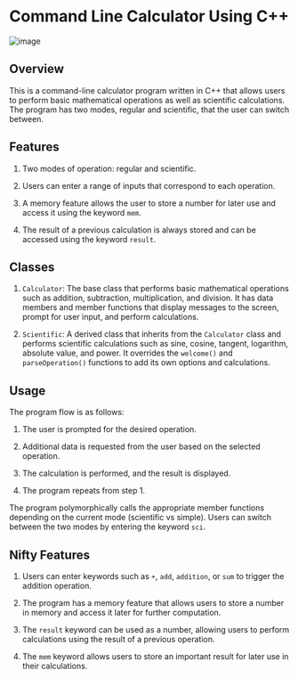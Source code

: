 # Command Line Calculator Using C++
 
![image](https://user-images.githubusercontent.com/93007427/202865835-bb67b9d0-19d6-4a1a-b6d9-5965a9ce5992.png)


## Overview
This is a command-line calculator program written in C++ that allows users to perform basic mathematical operations as well as scientific calculations. The program has two modes, regular and scientific, that the user can switch between.


## Features
1. Two modes of operation: regular and scientific.

2. Users can enter a range of inputs that correspond to each operation.

3. A memory feature allows the user to store a number for later use and access it using the keyword `mem`.

4. The result of a previous calculation is always stored and can be accessed using the keyword `result`.


## Classes
1. `Calculator`: The base class that performs basic mathematical operations such as addition, subtraction, multiplication, and division. It has data members and member functions that display messages to the screen, prompt for user input, and perform calculations.

2. `Scientific`: A derived class that inherits from the `Calculator` class and performs scientific calculations such as sine, cosine, tangent, logarithm, absolute value, and power. It overrides the `welcome()` and `parseOperation()` functions to add its own options and calculations.


## Usage
The program flow is as follows:

1. The user is prompted for the desired operation.

2. Additional data is requested from the user based on the selected operation.

3. The calculation is performed, and the result is displayed.

4. The program repeats from step 1.

The program polymorphically calls the appropriate member functions depending on the current mode (scientific vs simple). Users can switch between the two modes by entering the keyword `sci`.


## Nifty Features
1. Users can enter keywords such as `+`, `add`, `addition`, or `sum` to trigger the addition operation.

2. The program has a memory feature that allows users to store a number in memory and access it later for further computation.

3. The `result` keyword can be used as a number, allowing users to perform calculations using the result of a previous operation.

4. The `mem` keyword allows users to store an important result for later use in their calculations.
